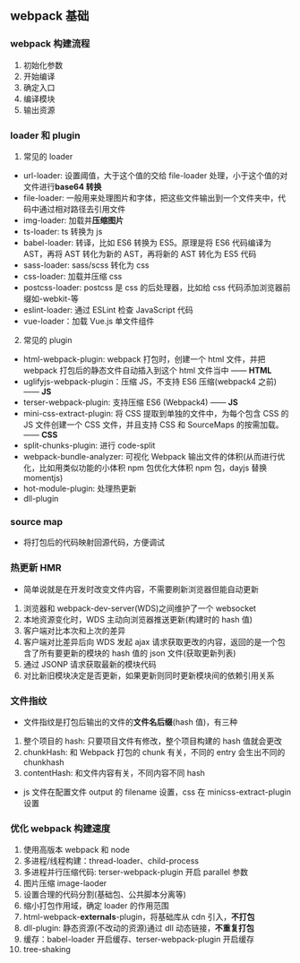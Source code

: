 ## webpack 基础

### webpack 构建流程

1. 初始化参数
2. 开始编译
3. 确定入口
4. 编译模块
5. 输出资源

### loader 和 plugin

1. 常见的 loader

- url-loader: 设置阈值，大于这个值的交给 file-loader 处理，小于这个值的对文件进行**base64 转换**
- file-loader: 一般用来处理图片和字体，把这些文件输出到一个文件夹中，代码中通过相对路径去引用文件
- img-loader: 加载并**压缩图片**
- ts-loader: ts 转换为 js
- babel-loader: 转译，比如 ES6 转换为 ES5。原理是将 ES6 代码编译为 AST，再将 AST 转化为新的 AST，再将新的 AST 转化为 ES5 代码
- sass-loader: sass/scss 转化为 css
- css-loader: 加载并压缩 css
- postcss-loader: postcss 是 css 的后处理器，比如给 css 代码添加浏览器前缀如-webkit-等
- eslint-loader: 通过 ESLint 检查 JavaScript 代码
- vue-loader：加载 Vue.js 单文件组件

2. 常见的 plugin

- html-webpack-plugin: webpack 打包时，创建一个 html 文件，并把 webpack 打包后的静态文件自动插入到这个 html 文件当中 —— **HTML**
- uglifyjs-webpack-plugin：压缩 JS，不支持 ES6 压缩(webpack4 之前) —— **JS**
- terser-webpack-plugin: 支持压缩 ES6 (Webpack4) —— **JS**
- mini-css-extract-plugin: 将 CSS 提取到单独的文件中，为每个包含 CSS 的 JS 文件创建一个 CSS 文件，并且支持 CSS 和 SourceMaps 的按需加载。 —— **CSS**
- split-chunks-plugin: 进行 code-split
- webpack-bundle-analyzer: 可视化 Webpack 输出文件的体积(从而进行优化，比如用类似功能的小体积 npm 包优化大体积 npm 包，dayjs 替换 momentjs)
- hot-module-plugin: 处理热更新
- dll-plugin

### source map

- 将打包后的代码映射回源代码，方便调试

### 热更新 HMR

- 简单说就是在开发时改变文件内容，不需要刷新浏览器但能自动更新

1. 浏览器和 webpack-dev-server(WDS)之间维护了一个 websocket
2. 本地资源变化时，WDS 主动向浏览器推送更新(构建时的 hash 值)
3. 客户端对比本次和上次的差异
4. 客户端对比差异后向 WDS 发起 ajax 请求获取更改的内容，返回的是一个包含了所有要更新的模块的 hash 值的 json 文件(获取更新列表)
5. 通过 JSONP 请求获取最新的模块代码
6. 对比新旧模块决定是否更新，如果更新则同时更新模块间的依赖引用关系

### 文件指纹

- 文件指纹是打包后输出的文件的**文件名后缀**(hash 值)，有三种

1. 整个项目的 hash: 只要项目文件有修改，整个项目构建的 hash 值就会更改
2. chunkHash: 和 Webpack 打包的 chunk 有关，不同的 entry 会生出不同的 chunkhash
3. contentHash: 和文件内容有关，不同内容不同 hash

- js 文件在配置文件 output 的 filename 设置，css 在 minicss-extract-plugin 设置

### 优化 webpack 构建速度

1. 使用高版本 webpack 和 node
2. 多进程/线程构建：thread-loader、child-process
3. 多进程并行压缩代码: terser-webpack-plugin 开启 parallel 参数
4. 图片压缩 image-laoder
5. 设置合理的代码分割(基础包、公共脚本分离等)
6. 缩小打包作用域，确定 loader 的作用范围
7. html-webpack-**externals**-plugin，将基础库从 cdn 引入，**不打包**
8. dll-plugin: 静态资源(不改动的资源)通过 dll 动态链接，**不重复打包**
9. 缓存：babel-loader 开启缓存、terser-webpack-plugin 开启缓存
10. tree-shaking
